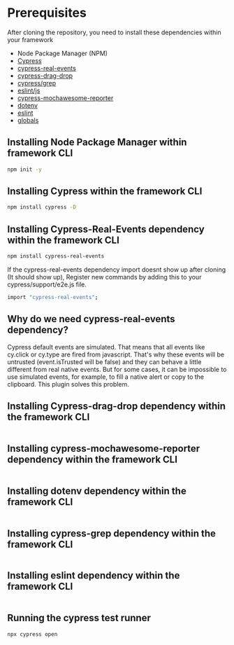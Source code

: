 # Prerequisites
After cloning the repository, you need to install these dependencies within your framework 
- Node Package Manager (NPM)
- [Cypress](https://www.npmjs.com/package/cypress)
- [cypress-real-events](https://www.npmjs.com/package/cypress-real-events)
- [cypress-drag-drop]()
- [cypress/grep](https://www.npmjs.com/package/@cypress/grep)
- [eslint/js]()
- [cypress-mochawesome-reporter]()
- [dotenv](https://www.npmjs.com/package/dotenv)
- [eslint](https://www.npmjs.com/package/eslint)
- [globals]()



## Installing Node Package Manager within framework CLI

```bash
npm init -y
```

## Installing Cypress within the framework CLI

```bash
npm install cypress -D
```

## Installing Cypress-Real-Events dependency within the framework CLI

```bash
npm install cypress-real-events
```

If the cypress-real-events dependency import doesnt show up after cloning (It should show up), Register new commands by adding this to your cypress/support/e2e.js file.

```bash
import "cypress-real-events";
```

## Why do we need cypress-real-events dependency?
Cypress default events are simulated. That means that all events like cy.click or cy.type are fired from javascript. That's why these events will be untrusted (event.isTrusted will be false) and they can behave a little different from real native events. But for some cases, it can be impossible to use simulated events, for example, to fill a native alert or copy to the clipboard. This plugin solves this problem.

## Installing Cypress-drag-drop dependency within the framework CLI

```bash

```

## Installing cypress-mochawesome-reporter dependency within the framework CLI

```bash

```

## Installing dotenv dependency within the framework CLI

```bash

```

## Installing cypress-grep dependency within the framework CLI

```bash

```

## Installing eslint dependency within the framework CLI

```bash

```

## Running the cypress test runner

```bash
npx cypress open
```
